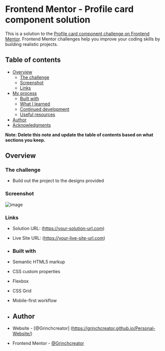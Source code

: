 # Frontend Mentor - Profile card component solution

This is a solution to the [Profile card component challenge on Frontend Mentor](https://www.frontendmentor.io/challenges/profile-card-component-cfArpWshJ). Frontend Mentor challenges help you improve your coding skills by building realistic projects.

## Table of contents

- [Overview](#overview)
  - [The challenge](#the-challenge)
  - [Screenshot](#screenshot)
  - [Links](#links)
- [My process](#my-process)
  - [Built with](#built-with)
  - [What I learned](#what-i-learned)
  - [Continued development](#continued-development)
  - [Useful resources](#useful-resources)
- [Author](#author)
- [Acknowledgments](#acknowledgments)

**Note: Delete this note and update the table of contents based on what sections you keep.**

## Overview

### The challenge

- Build out the project to the designs provided

### Screenshot

![image](https://github.com/user-attachments/assets/2b0e07bb-4408-47ff-b365-e04336e99ec1)

### Links

- Solution URL: (https://your-solution-url.com)
- Live Site URL: (https://your-live-site-url.com)

- ### Built with

- Semantic HTML5 markup
- CSS custom properties
- Flexbox
- CSS Grid
- Mobile-first workflow

- ## Author

- Website - [@Grinchcreator] (https://grinchcreator.github.io/Personal-Website/)
- Frontend Mentor - [@Grinchcreator](https://www.frontendmentor.io/profile/grinchcreator)

